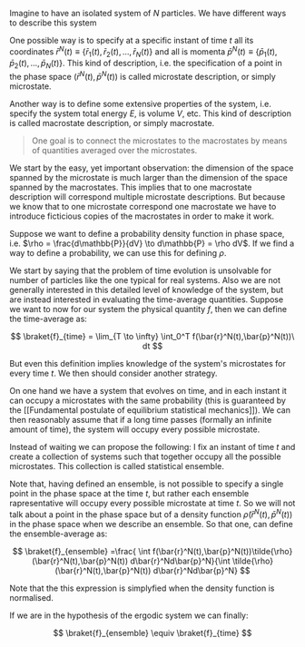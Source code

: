 Imagine to have an isolated system of $N$ particles. We have different ways to describe this system

One possible way is to specify at a specific instant of time $t$ all its coordinates $\bar{r}^N(t) \equiv \{\bar{r}_1(t), \bar{r}_2(t), \dots, \bar{r}_N(t)\}$ and all is momenta $\bar{p}^N(t) \equiv \{\bar{p}_1(t), \bar{p}_2(t), \dots, \bar{p}_N(t)\}$. 
This kind of description, i.e. the specification of a point in the phase space $(\bar{r}^N(t),\bar{p}^N(t))$ is called microstate description, or simply microstate.

Another way is to define some extensive properties of the system, i.e. specify the system total energy $E$, is volume $V$, etc.
This kind of description is called macrostate description, or simply macrostate.

> One goal is to connect the microstates to the macrostates by means of quantities averaged over the microstates.

We start by the easy, yet important observation: the dimension of the space spanned by the microstate is much larger than the dimension of the space spanned by the macrostates.
This implies that to one macrostate description will correspond multiple microstate descriptions.
But because we know that to one microstate correspond one macrostate we have to introduce ficticious copies of the macrostates in order to make it work.


Suppose we want to define a probability density function in phase space, i.e. $\rho = \frac{d\mathbb{P}}{dV} \to d\mathbb{P} = \rho dV$.
If we find a way to define a probability, we can use this for defining $\rho$.





We start by saying that the problem of time evolution is unsolvable for number of particles like the one typical for real systems. 
Also we are not generally interested in this detailed level of knowledge of the system, but are instead interested in evaluating the time-average quantities. Suppose we want to now for our system the physical quantity $f$, then we can define the time-average as:

$$ \braket{f}_{time} = \lim_{T \to \infty} \int_0^T f(\bar{r}^N(t),\bar{p}^N(t))\ dt $$

But even this definition implies knowledge of the system's microstates for every time $t$.
We then should consider another strategy.

On one hand we have a system that evolves on time, and in each instant it can occupy a microstates with the same probability (this is guaranteed by the [[Fundamental postulate of equilibrium statistical mechanics]]). We can then reasonably assume that if a long time passes (formally an infinite amount of time), the system will occupy every possible microstate. 

Instead of waiting we can propose the following: I fix an instant of time $t$ and create a collection of systems such that together occupy all the possible microstates.
This collection is called statistical ensemble.

Note that, having defined an ensemble, is not possible to specify a single point in the phase space at the time $t$, but rather each ensemble rapresentative will occupy every possible microstate at time $t$. So we will not talk about a point in the phase space but of a density function $\tilde{\rho}(\bar{r}^N(t),\bar{p}^N(t))$ in the phase space when we describe an ensemble.
So that one, can define the ensemble-average as:

$$ \braket{f}_{ensemble} =\frac{ \int f(\bar{r}^N(t),\bar{p}^N(t))\tilde{\rho}(\bar{r}^N(t),\bar{p}^N(t)) d\bar{r}^Nd\bar{p}^N}{\int \tilde{\rho}(\bar{r}^N(t),\bar{p}^N(t)) d\bar{r}^Nd\bar{p}^N} $$

Note that the this expression is simplyfied when the density function is normalised.

If we are in the hypothesis of the ergodic system we can finally:

$$  \braket{f}_{ensemble} \equiv  \braket{f}_{time} $$

